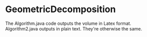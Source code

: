 # GeometricDecomposition

The Algorithm.java code outputs the volume in Latex format. Algorithm2.java outputs in plain text. They're otherwise the same. 
